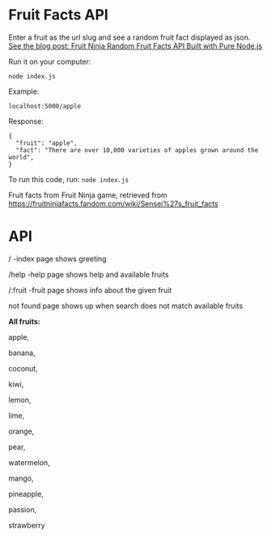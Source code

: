 # Fruit Facts API

Enter a fruit as the url slug and see a random fruit fact displayed as json. [See the blog post: Fruit Ninja Random Fruit Facts API Built with Pure Node.js](https://tamalweb.com/fruit-ninja-facts)

Run it on your computer:

`node index.js`

Example:

`localhost:5000/apple`

Response:

```
{
  "fruit": "apple",
  "fact": "There are over 10,000 varieties of apples grown around the world",
}
```

To run this code, run: `node index.js`

Fruit facts from Fruit Ninja game, retrieved from https://fruitninjafacts.fandom.com/wiki/Sensei%27s_fruit_facts

# API

/ -index page shows greeting

/help -help page shows help and available fruits

/:fruit -fruit page shows info about the given fruit

not found page shows up when search does not match available fruits

**All fruits:**

apple,

banana,

coconut,

kiwi,

lemon,

lime,

orange,

pear,

watermelon,

mango,

pineapple,

passion,

strawberry
